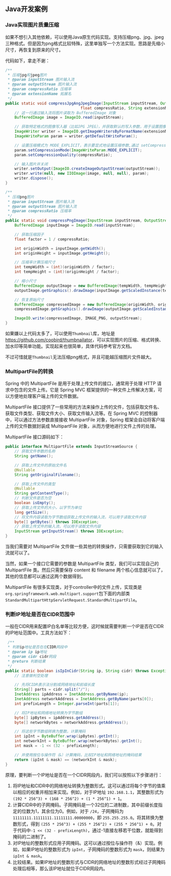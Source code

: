 ## Java开发案例

### Java实现图片质量压缩

如果不想引入其他依赖，可以使用Java原生代码实现。支持压缩png、jpg、jpeg三种格式。但是因为png格式比较特殊，这里单独写一个方法实现。思路是先缩小尺寸，再恢复到原来的尺寸。

代码如下，拿走不谢：

```java
/**
 * 压缩jpg和jpeg图片
 * @param inputStream 图片输入流
 * @param outputStream 图片输入流
 * @param compressRatio 压缩率
 * @param extensionName 拓展名
 */
public static void compressJpgAngJpegImage(InputStream inputStream, OutputStream outputStream,
                                 float compressRatio, String extensionName) throws IOException {
    // 这一行通过输入流将图片读取为 BufferedImage 对象
    BufferedImage image = ImageIO.read(inputStream);

    // 获取特定格式的图像写入器（比如JPG JPEG），并获取默认的写入参数，用于设置图像的压缩方式和质量
    ImageWriter writer = ImageIO.getImageWritersByFormatName(extensionName).next();
    ImageWriteParam param = writer.getDefaultWriteParam();

    // 设置压缩模式为 MODE_EXPLICIT，表示要显式地设置压缩参数,通过 setCompressionQuality() 方法设置压缩质量
    param.setCompressionMode(ImageWriteParam.MODE_EXPLICIT);
    param.setCompressionQuality(compressRatio);

    // 输入图片并关闭
    writer.setOutput(ImageIO.createImageOutputStream(outputStream));
    writer.write(null, new IIOImage(image, null, null), param);
    writer.dispose();
}

/**
 * 压缩png图片
 * @param inputStream 图片输入流
 * @param outputStream 图片输入流
 * @param compressRatio 压缩率
 */
public static void compressPngImage(InputStream inputStream, OutputStream outputStream, float compressRatio) throws IOException {
    BufferedImage inputImage = ImageIO.read(inputStream);

    // 获取压缩因子
    float factor = 1 / compressRatio;

    int originWidth = inputImage.getWidth();
    int originHeight = inputImage.getHeight();

    // 压缩率计算压缩尺寸
    int tempWidth = (int)(originWidth / factor);
    int tempHeight = (int)(originHeight / factor);

    // 缩小尺寸
    BufferedImage outputImage = new BufferedImage(tempWidth, tempHeight, BufferedImage.TYPE_INT_ARGB);
    outputImage.getGraphics().drawImage(inputImage.getScaledInstance(tempWidth, tempHeight, BufferedImage.SCALE_SMOOTH), 0, 0, null);

    // 恢复原始尺寸
    BufferedImage compressedImage = new BufferedImage(originWidth, originHeight, BufferedImage.TYPE_INT_ARGB);
    compressedImage.getGraphics().drawImage(outputImage.getScaledInstance(originWidth, originHeight, BufferedImage.SCALE_SMOOTH), 0, 0, null);

    ImageIO.write(compressedImage, IMAGE_PNG, outputStream);
}
```

如果嫌以上代码太多了，可以使用`Thumbnail`库，地址是<https://github.com/coobird/thumbnailator>，可以实现图片的压缩、格式转换、加水印等简单功能。实现起来也很简单，具体代码参考官方文档。

不过可惜就是`Thumbnail`无法压缩png格式，并且可能越压缩图片文件越大。



### MultipartFile的转换

Spring 中的 MultipartFile 是用于处理上传文件的接口，通常用于处理 HTTP 请求中包含的文件上传。它是 Spring MVC 框架提供的一种文件上传解决方案，可以方便地处理客户端上传的文件数据。

MultipartFile 接口提供了一些常用的方法来操作上传的文件，包括获取文件名、获取文件类型、获取文件大小、获取文件输入流等。在 Spring MVC 的控制器中，可以通过方法参数直接接收 MultipartFile 对象，Spring 框架会自动将客户端上传的文件数据封装成 MultipartFile 对象，从而方便地进行文件上传的处理。

MultipartFile 接口源码如下：

```java
public interface MultipartFile extends InputStreamSource {
    // 获取文件参数的名称
    String getName();

    // 获取上传文件的原始文件名
    @Nullable
    String getOriginalFilename();

    // 获取上传文件的类型
    @Nullable
    String getContentType();
	// 判断文件是否为空
    boolean isEmpty();
	// 获取上传文件的大小，以字节为单位
    long getSize();
	// 将文件内容读取为字节数组获取上传文件的输入流，可以用于读取文件内容
    byte[] getBytes() throws IOException;
	// 获取上传文件的输入流，可以用于读取文件内容
    InputStream getInputStream() throws IOException;
}
```

当我们需要对 MultipartFile  文件做一些其他的转换操作，只需要获取到它的输入流就可以了。

当然，如果一个接口它需要的参数是 MultipartFile 类型，我们可以实现自己的 MultipartFile 类。然后只需要保存 content 和 filename 两个核心信息就可以了，其他的信息都可以通过这两个数据得到。

MultipartFile  有很多实现类，对于controller中的文件上传，实现类是 `org.springframework.web.multipart.support`包下面的内部类`StandardMultipartHttpServletRequest.StandardMultipartFile`。



### 判断IP地址是否在CIDR范围中

一般在CIDR用来配置IP白名单等比较方便，这时候就需要判断一个IP是否在CIDR的IP地址范围中。工具方法如下：

```java
 /**
 * 判断ip地址是否在在CIDR网段中
 * @param ip ip地址
 * @param cidr cidr网段
 * @return 判断结果
 */
public static boolean isIpInCidr(String ip, String cidr) throws Exception {
    // 注意做判空处理

    // 先将CIDR表示法分割成网络地址和前缀长度
    String[] parts = cidr.split("/");
    InetAddress ipAddress = InetAddress.getByName(ip);
    InetAddress networkAddress = InetAddress.getByName(parts[0]);
    int prefixLength = Integer.parseInt(parts[1]);

    // 将IP地址和网络地址转换为字节数组
    byte[] ipBytes = ipAddress.getAddress();
    byte[] networkBytes = networkAddress.getAddress();

    // 将这些字节数组转换为整数，计算掩码
    int ipInt = ByteBuffer.wrap(ipBytes).getInt();
    int networkInt = ByteBuffer.wrap(networkBytes).getInt();
    int mask = -1 << (32 - prefixLength);

    // 并使用按位与操作符（&）计算掩码，比较IP地址和网络地址的掩码结果
    return (ipInt & mask) == (networkInt & mask);
}
```

原理，要判断一个IP地址是否在一个CIDR网段内，我们可以按照以下步骤进行：

1. 将IP地址和CIDR中的网络地址转换为整数形式。这可以通过将每个字节的值乘以相应的权重并相加来实现。例如，对于IP地址 `192.168.1.1`，其整数形式为 `(192 * 256^3) + (168 * 256^2) + (1 * 256^1) + 1`。
2. 计算CIDR中的子网掩码。子网掩码是一个32位的二进制数，其中前缀长度指定的位数为1，其余位为0。例如，对于 `/24`，子网掩码为 `11111111.11111111.11111111.00000000`，即 `255.255.255.0`。将其转换为整数形式，得到 `(255 * 256^3) + (255 * 256^2) + (255 * 256^1) + 0`。对于代码中`-1 << (32 - prefixLength)`，通过-1直接左移若干位数，就能得到掩码的二进制了。
3. 对IP地址的整数形式应用子网掩码。这可以通过按位与操作符（&）实现。例如，如果IP地址的整数形式为 `ipInt`，子网掩码的整数形式为 `mask`，则结果为 `ipInt & mask`。
4. 比较结果。如果IP地址的整数形式与CIDR的网络地址的整数形式经过子网掩码处理后相等，那么该IP地址就位于CIDR网段内。



